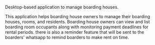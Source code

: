 Desktop-based application to manage boarding houses.

This application helps boarding house owners to manage their boarding houses, rooms, and residents. Boarding house owners can view and list boarding room occupants along with monitoring payment deadlines for rental periods. there is also a reminder feature that will be sent to the boarders' whatsapp to remind boarders to make rent on time.
